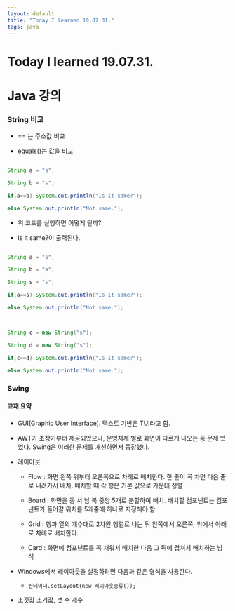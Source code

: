 ```yaml
---
layout: default
title: "Today I learned 19.07.31."
tags: java
---
```


# Today I learned 19.07.31.

# Java 강의
### String 비교

- == 는 주소값 비교

- equals()는 값을 비교

```java

String a = "s";

String b = "s";

if(a==b) System.out.println("Is it same?");

else System.out.println("Not same.");

```



- 위 코드를 실행하면 어떻게 될까?

- Is it same?이 출력된다.



```java

String a = "s";

String b = "a";

String s = "s";

if(a==s) System.out.println("Is it same?");

else System.out.println("Not same.");



String c = new String("s");

String d = new String("s");

if(c==d) System.out.println("Is it same?");

else System.out.println("Not same.");

```



### Swing

#### 교재 요약

- GUI(Graphic User Interface). 텍스트 기반은 TUI라고 함.

- AWT가 초창기부터 제공되었으나, 운영체제 별로 화면이 다르게 나오는 등 문제 있었다. Swing은 이러한 문제를 개선하면서 등장했다.

- 레이아웃

	- Flow : 화면 왼쪽 위부터 오른쪽으로 차례로 배치한다. 한 줄이 꼭 차면 다음 줄로 내려가서 배치. 배치할 때 각 행은 기본 값으로 가운데 정렬

	- Board : 화면을 동 서 남 북 중앙 5개로 분할하여 배치. 배치할 컴포넌트는 컴포넌트가 들어갈 위치를 5개중에 하나로 지정해야 함

	- Grid : 행과 열의 개수대로 2차원 행렬로 나눈 뒤 왼쪽에서 오른쪽, 위에서 아래로 차례로 배치한다.

	- Card : 화면에 컴포넌트를 꼭 채워서 배치한 다음 그 뒤에 겹쳐서 배치하는 방식



- Windows에서 레이아웃을 설정하려면 다음과 같은 형식을 사용한다.

	- `컨테이너.setLayout(new 레이아웃종류());`



- 초깃값 초기값, 갯 수 개수

